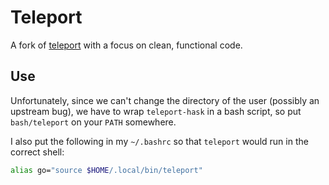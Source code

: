 # Teleport

A fork of [teleport](https://github.com/bollu/teleport) with a focus on clean,
functional code.

## Use

Unfortunately, since we can't change the directory of the user (possibly an
upstream bug), we have to wrap `teleport-hask` in a bash script, so put
`bash/teleport` on your `PATH` somewhere.

I also put the following in my `~/.bashrc` so that `teleport` would run in the
correct shell:

```bash
alias go="source $HOME/.local/bin/teleport"
```
